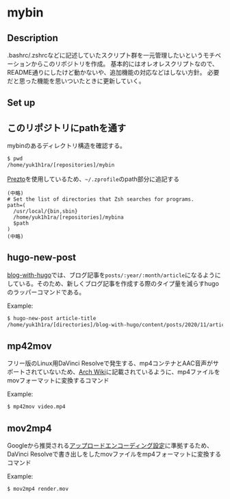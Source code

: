 # mybin

## Description

.bashrc/.zshrcなどに記述していたスクリプト群を一元管理したいというモチベーションからこのリポジトリを作成。
基本的にはオレオレスクリプトなので、README通りにしたけど動かないや、追加機能の対応などはしない方針。
必要だと思った機能を思いついたときに更新していく。

## Set up

## このリポジトリにpathを通す

mybinのあるディレクトリ構造を確認する。

```bash
$ pwd
/home/yuk1h1ra/[repositories]/mybin
```

[Prezto](https://github.com/sorin-ionescu/prezto)を使用しているため、`~/.zprofile`のpath部分に追記する

```.zprofile
(中略)
# Set the list of directories that Zsh searches for programs.
path=(
  /usr/local/{bin,sbin}
  /home/yuk1h1ra/[repositories]/mybina
  $path
)
(中略)
```

## hugo-new-post

[blog-with-hugo](https://github.com/yuk1h1ra/blog-with-hugo)では、ブログ記事を`posts/:year/:month/article`になるようにしている。そのため、新しくブログ記事を作成する際のタイプ量を減らすhugoのラッパーコマンドである。

Example:
```bash
$ hugo-new-post article-title
/home/yuk1h1ra/[directories]/blog-with-hugo/content/posts/2020/11/article-title/index.md created
```

## mp42mov

フリー版のLinux用DaVinci Resolveで発生する、mp4コンテナとAAC音声がサポートされていないため、[Arch Wiki](https://wiki.archlinux.jp/index.php/DaVinci_Resolve#.mp4_.E3.82.AF.E3.83.AA.E3.83.83.E3.83.97.E3.81.8C.E9.9F.B3.E5.A3.B0.E3.82.AF.E3.83.AA.E3.83.83.E3.83.97.E3.81.A8.E3.81.97.E3.81.A6.E8.AA.8D.E8.AD.98.E3.81.95.E3.82.8C.E3.82.8B.E3.81.AE.E3.81.AB.E9.9F.B3.E5.A3.B0.E3.81.8C.E5.87.BA.E5.8A.9B.E3.81.95.E3.82.8C.E3.81.AA.E3.81.84)に記載されているように、mp4ファイルをmovフォーマットに変換するコマンド

Example:
```bash
$ mp42mov video.mp4
```

## mov2mp4

Googleから推奨される[アップロードエンコーディング設定](https://support.google.com/youtube/answer/1722171?hl=ja)に準拠するため、DaVinci Resolveで書き出しをしたmovファイルをmp4フォーマットに変換するコマンド

Example:
```bash
$ mov2mp4 render.mov
```